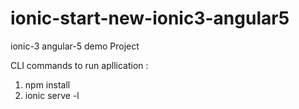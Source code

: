 # ionic-start-new-ionic3-angular5
ionic-3 angular-5 demo Project

CLI commands to run apllication :
1. npm install
2. ionic serve -l
